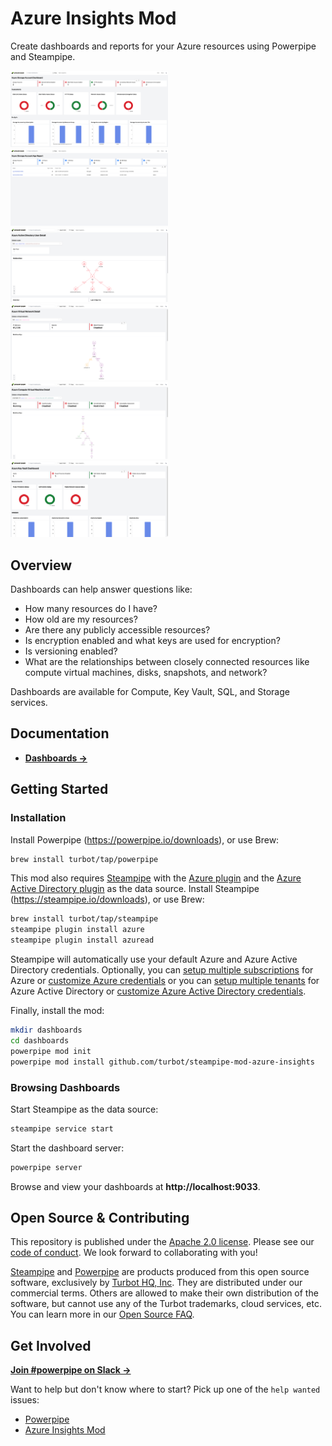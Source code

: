 # Azure Insights Mod

Create dashboards and reports for your Azure resources using Powerpipe and Steampipe.

<!-- <img src="https://raw.githubusercontent.com/turbot/steampipe-mod-azure-insights/main/docs/images/azure_storage_account_dashboard.png" width="50%" type="thumbnail"/>
<img src="https://raw.githubusercontent.com/turbot/steampipe-mod-azure-insights/main/docs/images/azure_storage_account_age.png" width="50%" type="thumbnail"/>
<img src="https://raw.githubusercontent.com/turbot/steampipe-mod-azure-insights/main/docs/images/azure_user_detail.png" width="50%" type="thumbnail"/>
<img src="https://raw.githubusercontent.com/turbot/steampipe-mod-azure-insights/main/docs/images/azure_network_virtual_network_detail.png" width="50%" type="thumbnail"/>
<img src="https://raw.githubusercontent.com/turbot/steampipe-mod-azure-insights/main/docs/images/azure_compute_virtual_machine_detail.png" width="50%" type="thumbnail"/>
<img src="https://raw.githubusercontent.com/turbot/steampipe-mod-azure-insights/main/docs/images/azure_keyvault_dashboard.png" width="50%" type="thumbnail"/> -->
<img src="https://raw.githubusercontent.com/turbot/steampipe-mod-azure-insights/add-new-checks/docs/images/azure_storage_account_dashboard.png" width="50%" type="thumbnail"/>
<img src="https://raw.githubusercontent.com/turbot/steampipe-mod-azure-insights/add-new-checks/docs/images/azure_storage_account_age.png" width="50%" type="thumbnail"/>
<img src="https://raw.githubusercontent.com/turbot/steampipe-mod-azure-insights/add-new-checks/docs/images/azure_user_detail.png" width="50%" type="thumbnail"/>
<img src="https://raw.githubusercontent.com/turbot/steampipe-mod-azure-insights/add-new-checks/docs/images/azure_network_virtual_network_detail.png" width="50%" type="thumbnail"/>
<img src="https://raw.githubusercontent.com/turbot/steampipe-mod-azure-insights/add-new-checks/docs/images/azure_compute_virtual_machine_detail.png" width="50%" type="thumbnail"/>
<img src="https://raw.githubusercontent.com/turbot/steampipe-mod-azure-insights/add-new-checks/docs/images/azure_keyvault_dashboard.png" width="50%" type="thumbnail"/>

## Overview

Dashboards can help answer questions like:

- How many resources do I have?
- How old are my resources?
- Are there any publicly accessible resources?
- Is encryption enabled and what keys are used for encryption?
- Is versioning enabled?
- What are the relationships between closely connected resources like compute virtual machines, disks, snapshots, and network?

Dashboards are available for Compute, Key Vault, SQL, and Storage services.

## Documentation

- **[Dashboards →](https://hub.powerpipe.io/mods/turbot/azure_insights/dashboards)**

## Getting Started

### Installation

Install Powerpipe (https://powerpipe.io/downloads), or use Brew:

```sh
brew install turbot/tap/powerpipe
```

This mod also requires [Steampipe](https://steampipe.io) with the [Azure plugin](https://hub.steampipe.io/plugins/turbot/azure) and the [Azure Active Directory plugin](https://hub.steampipe.io/plugins/turbot/azuread) as the data source. Install Steampipe (https://steampipe.io/downloads), or use Brew:

```sh
brew install turbot/tap/steampipe
steampipe plugin install azure
steampipe plugin install azuread
```

Steampipe will automatically use your default Azure and Azure Active Directory credentials. Optionally, you can [setup multiple subscriptions](https://hub.steampipe.io/plugins/turbot/azure#multi-subscription-connections) for Azure or [customize Azure credentials](https://hub.steampipe.io/plugins/turbot/azure#configuring-azure-credentials) or you can [setup multiple tenants](https://hub.steampipe.io/plugins/turbot/azuread#multi-tenant-connections) for Azure Active Directory or [customize Azure Active Directory credentials](https://hub.steampipe.io/plugins/turbot/azuread#configuring-azure-active-directory-credentials).

Finally, install the mod:

```sh
mkdir dashboards
cd dashboards
powerpipe mod init
powerpipe mod install github.com/turbot/steampipe-mod-azure-insights
```

### Browsing Dashboards

Start Steampipe as the data source:

```sh
steampipe service start
```

Start the dashboard server:

```sh
powerpipe server
```

Browse and view your dashboards at **http://localhost:9033**.

## Open Source & Contributing

This repository is published under the [Apache 2.0 license](https://www.apache.org/licenses/LICENSE-2.0). Please see our [code of conduct](https://github.com/turbot/.github/blob/main/CODE_OF_CONDUCT.md). We look forward to collaborating with you!

[Steampipe](https://steampipe.io) and [Powerpipe](https://powerpipe.io) are products produced from this open source software, exclusively by [Turbot HQ, Inc](https://turbot.com). They are distributed under our commercial terms. Others are allowed to make their own distribution of the software, but cannot use any of the Turbot trademarks, cloud services, etc. You can learn more in our [Open Source FAQ](https://turbot.com/open-source).

## Get Involved

**[Join #powerpipe on Slack →](https://turbot.com/community/join)**

Want to help but don't know where to start? Pick up one of the `help wanted` issues:

- [Powerpipe](https://github.com/turbot/powerpipe/labels/help%20wanted)
- [Azure Insights Mod](https://github.com/turbot/steampipe-mod-azure-insights/labels/help%20wanted)
